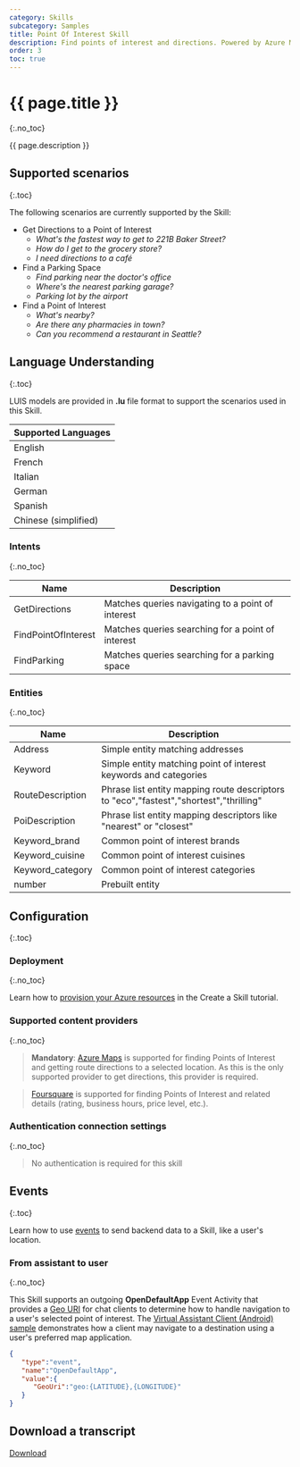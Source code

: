 ```yaml
---
category: Skills
subcategory: Samples
title: Point Of Interest Skill
description: Find points of interest and directions. Powered by Azure Maps and FourSquare.
order: 3
toc: true
---
```


# {{ page.title }}
{:.no_toc}

{{ page.description }}

## Supported scenarios
{:.toc}

The following scenarios are currently supported by the Skill:

- Get Directions to a Point of Interest
  - _What's the fastest way to get to 221B Baker Street?_
  - _How do I get to the grocery store?_
  - _I need directions to a café_
- Find a Parking Space
  - _Find parking near the doctor's office_
  - _Where's the nearest parking garage?_
  - _Parking lot by the airport_
- Find a Point of Interest
  - _What's nearby?_
  - _Are there any pharmacies in town?_
  - _Can you recommend a restaurant in Seattle?_

## Language Understanding
{:.toc}

LUIS models are provided in **.lu** file format to support the scenarios used in this Skill.

|Supported Languages|
|-|
|English|
|French|
|Italian|
|German|
|Spanish|
|Chinese (simplified)|

### Intents
{:.no_toc}

|Name|Description|
|-|-|
|GetDirections| Matches queries navigating to a point of interest |
|FindPointOfInterest| Matches queries searching for a point of interest |
|FindParking| Matches queries searching for a parking space |

### Entities
{:.no_toc}

|Name|Description|
|-|-|
|Address| Simple entity matching addresses |
|Keyword| Simple entity matching point of interest keywords and categories |
|RouteDescription| Phrase list entity mapping route descriptors to "eco","fastest","shortest","thrilling"|
|PoiDescription| Phrase list entity mapping descriptors like "nearest" or "closest"|
|Keyword_brand| Common point of interest brands |
|Keyword_cuisine| Common point of interest cuisines|
|Keyword_category| Common point of interest categories|
|number| Prebuilt entity|

## Configuration
{:.toc}

### Deployment
{:.no_toc}

Learn how to [provision your Azure resources]({{site.baseurl}}/skills/tutorials/create-skill/csharp/4-provision-your-azure-resources/) in the Create a Skill tutorial.

### Supported content providers
{:.no_toc}

> **Mandatory**: [Azure Maps](https://azure.microsoft.com/en-us/services/azure-maps/) is supported for finding Points of Interest and getting route directions to a selected location.
> As this is the only supported provider to get directions, this provider is required.

> [Foursquare](https://developer.foursquare.com/docs/api) is supported for finding Points of Interest and related details (rating, business hours, price level, etc.).

### Authentication connection settings
{:.no_toc}

> No authentication is required for this skill

## Events
{:.toc}

Learn how to use [events]({{site.baseurl}}/virtual-assistant/handbook/events) to send backend data to a Skill, like a user's location.

### From assistant to user
{:.no_toc}

This Skill supports an outgoing **OpenDefaultApp** Event Activity that provides a [Geo URI](https://en.wikipedia.org/wiki/Geo_URI_scheme) for chat clients to determine how to handle navigation to a user's selected point of interest.
The [Virtual Assistant Client (Android) sample]({{site.baseurl}}/virtual-assistant/samples/virtual-assistant-client/) demonstrates how a client may navigate to a destination using a user's preferred map application.

```json
{ 
   "type":"event",
   "name":"OpenDefaultApp",
   "value":{ 
      "GeoUri":"geo:{LATITUDE},{LONGITUDE}"
   }
}
```

## Download a transcript

<a class="btn btn-primary" href="{{site.baseurl}}/assets/transcripts/skills-pointofinterest.transcript">Download</a>